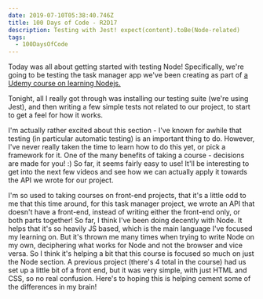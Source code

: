 ```yaml
---
date: 2019-07-10T05:38:40.746Z
title: 100 Days of Code - R2D17
description: Testing with Jest! expect(content).toBe(Node-related)
tags:
  - 100DaysOfCode
---
```

Today was all about getting started with testing Node! Specifically, we're going to be testing the task manager app we've been creating as part of [a Udemy course on learning Nodejs.]([www.udemy.com/the-complete-nodejs-developer-course-2](www.udemy.com/the-complete-nodejs-developer-course-2))

Tonight, all I really got through was installing our testing suite (we're using Jest), and then writing a few simple tests not related to our project, to start to get a feel for how it works.

I'm actually rather excited about this section - I've known for awhile that testing (in particular automatic testing) is an important thing to do. However, I've never really taken the time to learn how to do this yet, or pick a framework for it. One of the many benefits of taking a course - decisions are made for you! :) So far, it seems fairly easy to use! It'll be interesting to get into the next few videos and see how we can actually apply it towards the API we wrote for our project. 

I'm so used to taking courses on front-end projects, that it's a little odd to me that this time around, for this task manager project, we wrote an API that doesn't have a front-end, instead of writing either the front-end only, or both parts together! So far, I think I've been doing decently with Node. It helps that it's so heavily JS based, which is the main language I've focused my learning on. But it's thrown me many times when trying to write Node on my own, deciphering what works for Node and not the browser and vice versa. So I think it's helping a bit that this course is focused so much on just the Node section. A previous project (there's 4 total in the course) had us set up a little bit of a front end, but it was very simple, with just HTML and CSS, so no real confusion. Here's to hoping this is helping cement some of the differences in my brain!
